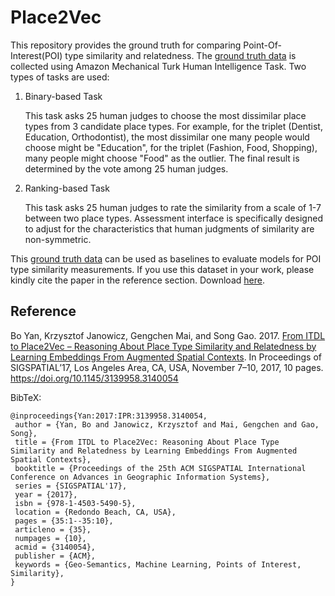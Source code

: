# Place2Vec
This repository provides the ground truth for comparing Point-Of-Interest(POI) type similarity and relatedness. The [ground truth data](https://github.com/BoYanSTKO/place2vec/blob/master/HIT.zip) is collected using Amazon Mechanical Turk Human Intelligence Task. Two types of tasks are used:
1. Binary-based Task

   This task asks 25 human judges to choose the most dissimilar place types from 3 candidate place types. For example, for the triplet (Dentist, Education, Orthodontist), the most dissimilar one many people would choose might be "Education", for the triplet (Fashion, Food, Shopping), many people might choose "Food" as the outlier. The final result is determined by the vote among 25 human judges.

2. Ranking-based Task

   This task asks 25 human judges to rate the similarity from a scale of 1-7 between two place types. Assessment interface is specifically designed to adjust for the characteristics that human judgments of similarity are non-symmetric. 

This [ground truth data](https://github.com/BoYanSTKO/place2vec/blob/master/HIT.zip) can be used as baselines to evaluate models for POI type similarity measurements. If you use this dataset in your work, please kindly cite the paper in the reference section. Download [here](https://github.com/BoYanSTKO/place2vec/blob/master/HIT.zip).

## Reference
Bo Yan, Krzysztof Janowicz, Gengchen Mai, and Song Gao. 2017. [From ITDL to Place2Vec – Reasoning About Place Type Similarity and Relatedness by Learning Embeddings From Augmented Spatial Contexts](https://geog.ucsb.edu/~jano/place2vec.pdf). In Proceedings of SIGSPATIAL’17, Los Angeles Area, CA, USA, November 7–10, 2017, 10 pages. https://doi.org/10.1145/3139958.3140054

BibTeX:
```
@inproceedings{Yan:2017:IPR:3139958.3140054,
 author = {Yan, Bo and Janowicz, Krzysztof and Mai, Gengchen and Gao, Song},
 title = {From ITDL to Place2Vec: Reasoning About Place Type Similarity and Relatedness by Learning Embeddings From Augmented Spatial Contexts},
 booktitle = {Proceedings of the 25th ACM SIGSPATIAL International Conference on Advances in Geographic Information Systems},
 series = {SIGSPATIAL'17},
 year = {2017},
 isbn = {978-1-4503-5490-5},
 location = {Redondo Beach, CA, USA},
 pages = {35:1--35:10},
 articleno = {35},
 numpages = {10},
 acmid = {3140054},
 publisher = {ACM},
 keywords = {Geo-Semantics, Machine Learning, Points of Interest, Similarity},
}
```
